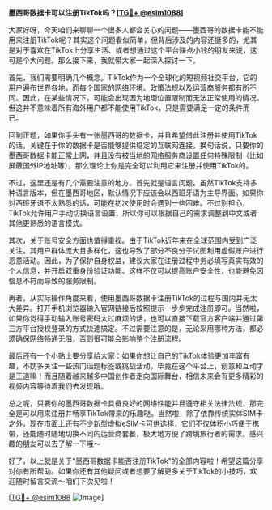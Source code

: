**墨西哥数据卡可以注册TikTok吗？[[TG💪+ @esim1088](https://t.me/s/esim1088)]**

大家好呀，今天咱们来聊聊一个很多人都会关心的问题——墨西哥的数据卡能不能用来注册TikTok呢？其实这个问题看似简单，但背后涉及的内容还挺多的，尤其是对于喜欢在TikTok上分享生活、或者想通过这个平台赚点小钱的朋友来说，这可是个大问题。那么接下来，我就带大家一起深入探讨一下。

首先，我们需要明确几个概念。TikTok作为一个全球化的短视频社交平台，它的用户遍布世界各地，而每个国家的网络环境、政策法规以及运营商服务都有所不同。因此，在某些情况下，可能会出现因为地理位置限制而无法正常使用的情况。但这并不意味着所有海外用户都不能使用TikTok，只是需要满足一定的条件而已。

回到正题，如果你手头有一张墨西哥的数据卡，并且希望借此注册并使用TikTok的话，关键在于你的数据卡是否能够提供稳定的互联网连接。换句话说，只要你的墨西哥数据卡能正常上网，并且没有被当地的网络服务商设置任何特殊限制（比如屏蔽国外IP地址等），那么理论上你是完全可以利用它来注册并使用TikTok的。

不过，这里还是有几个需要注意的地方。首先就是语言问题。虽然TikTok支持多种语言版本，但在墨西哥地区，默认情况下应该会以西班牙语为主导界面。如果你对西班牙语不太熟悉的话，可能在初次使用时会遇到一些困难。不过别担心，TikTok允许用户手动切换语言设置，所以你可以根据自己的需求调整到中文或者其他更熟悉的语言模式。

其次，关于账号安全方面也值得重视。由于TikTok近年来在全球范围内受到广泛关注，其用户群体庞大且多样化，这也导致了部分不良分子试图利用虚假账户进行恶意活动。因此，为了保护自身权益，建议大家在注册过程中务必填写真实有效的个人信息，并开启双重身份验证功能。这样不仅可以提高账户安全性，也能避免因信息不符而导致的服务限制。

再者，从实际操作角度来看，使用墨西哥数据卡注册TikTok的过程与国内并无太大差异。打开手机浏览器输入官网链接后按照提示一步步完成注册即可。当然啦，如果你觉得手动输入账号密码太过麻烦的话，也可以直接下载官方客户端并通过第三方平台授权登录的方式快速搞定。不过需要注意的是，无论采用哪种方法，都必须确保网络畅通无阻，否则很可能会影响整个注册流程。

最后还有一个小贴士要分享给大家：如果你想让自己的TikTok体验更加丰富有趣，不妨多关注一些热门话题标签或挑战活动。毕竟在这个平台上，创意和互动才是王道嘛！而且随着越来越多中国创作者走向国际舞台，相信未来会有更多精彩的视频内容等待着我们去发现哦。

总之呢，只要你的墨西哥数据卡具备良好的网络性能并且遵守相关法律法规，那完全是可以用来注册并畅享TikTok带来的乐趣哒。当然啦，除了依靠传统实体SIM卡之外，现在市面上还有不少新型虚拟eSIM卡可供选择，它们不仅体积小巧便于携带，还能随时随地切换不同的运营商套餐，极大地方便了跨境旅行者的需求。感兴趣的朋友可以去了解一下哦～

好了，以上就是关于“墨西哥数据卡能否注册TikTok”的全部内容啦！希望这篇分享对你有所帮助。如果你还有其他疑问或者想要了解更多关于TikTok的小技巧，欢迎随时留言交流～咱们下次见啦！

[[TG💪+ @esim1088](https://t.me/s/esim1088) ![Image](https://i.postimg.cc/4NQfJmqS/Snipaste-2025-05-13-00-14-12.png)]